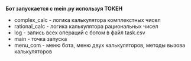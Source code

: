 **Бот запускается с mein.py используя ТОКЕН**
* complex_calc - логика калькулятора комплекстных чисел
* rational_calc - логика калькулятора рациональных чисел
* log - запись всех операций с ботом в файл task.csv
* main - точка запуска 
* menu_com - меню бота, меню двух калькуляторов, методы вызова калькуляторов
